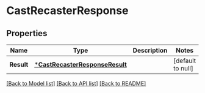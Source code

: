 # CastRecasterResponse

## Properties
Name | Type | Description | Notes
------------ | ------------- | ------------- | -------------
**Result** | [***CastRecasterResponseResult**](CastRecasterResponse_result.md) |  | [default to null]

[[Back to Model list]](../README.md#documentation-for-models) [[Back to API list]](../README.md#documentation-for-api-endpoints) [[Back to README]](../README.md)

